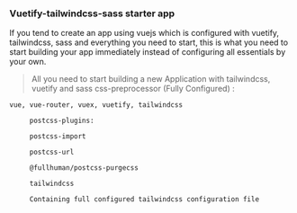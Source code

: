 ### Vuetify-tailwindcss-sass starter app 

If you tend to create an app using vuejs which is configured with vuetify, tailwindcss, sass and everything you need to start, this is what you need to start building your app immediately instead of configuring all essentials by your own.

> All you need to start building a new Application with tailwindcss, vuetify and sass css-preprocessor (Fully Configured) :

    vue, vue-router, vuex, vuetify, tailwindcss 

         postcss-plugins:

         postcss-import

         postcss-url

         @fullhuman/postcss-purgecss

         tailwindcss

         Containing full configured tailwindcss configuration file
